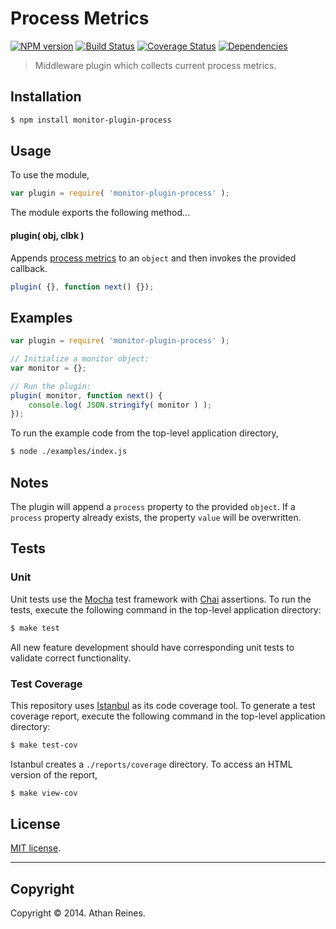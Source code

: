 Process Metrics
==========
[![NPM version][npm-image]][npm-url] [![Build Status][travis-image]][travis-url] [![Coverage Status][coveralls-image]][coveralls-url] [![Dependencies][dependencies-image]][dependencies-url]

> Middleware plugin which collects current process metrics.


## Installation

``` bash
$ npm install monitor-plugin-process
```

## Usage

To use the module,

``` javascript
var plugin = require( 'monitor-plugin-process' );
```

The module exports the following method...


#### plugin( obj, clbk )

Appends [process metrics](https://github.com/kgryte/node-metrics-process) to an `object` and then invokes the provided callback.

``` javascript
plugin( {}, function next() {});
```


## Examples

``` javascript
var plugin = require( 'monitor-plugin-process' );

// Initialize a monitor object:
var monitor = {};

// Run the plugin:
plugin( monitor, function next() {
	console.log( JSON.stringify( monitor ) );
});
```

To run the example code from the top-level application directory,

``` bash
$ node ./examples/index.js
```


## Notes

The plugin will append a `process` property to the provided `object`. If a `process` property already exists, the property `value` will be overwritten.



## Tests

### Unit

Unit tests use the [Mocha](http://visionmedia.github.io/mocha) test framework with [Chai](http://chaijs.com) assertions. To run the tests, execute the following command in the top-level application directory:

``` bash
$ make test
```

All new feature development should have corresponding unit tests to validate correct functionality.


### Test Coverage

This repository uses [Istanbul](https://github.com/gotwarlost/istanbul) as its code coverage tool. To generate a test coverage report, execute the following command in the top-level application directory:

``` bash
$ make test-cov
```

Istanbul creates a `./reports/coverage` directory. To access an HTML version of the report,

``` bash
$ make view-cov
```



## License

[MIT license](http://opensource.org/licenses/MIT). 


---
## Copyright

Copyright &copy; 2014. Athan Reines.


[npm-image]: http://img.shields.io/npm/v/monitor-plugin-process.svg
[npm-url]: https://npmjs.org/package/monitor-plugin-process

[travis-image]: http://img.shields.io/travis/kgryte/monitor-plugin-process/master.svg
[travis-url]: https://travis-ci.org/kgryte/monitor-plugin-process

[coveralls-image]: https://img.shields.io/coveralls/kgryte/monitor-plugin-process/master.svg
[coveralls-url]: https://coveralls.io/r/kgryte/monitor-plugin-process?branch=master

[dependencies-image]: http://img.shields.io/david/kgryte/monitor-plugin-process.svg
[dependencies-url]: https://david-dm.org/kgryte/monitor-plugin-process

[dev-dependencies-image]: http://img.shields.io/david/dev/kgryte/monitor-plugin-process.svg
[dev-dependencies-url]: https://david-dm.org/dev/kgryte/monitor-plugin-process

[github-issues-image]: http://img.shields.io/github/issues/kgryte/monitor-plugin-process.svg
[github-issues-url]: https://github.com/kgryte/monitor-plugin-process/issues